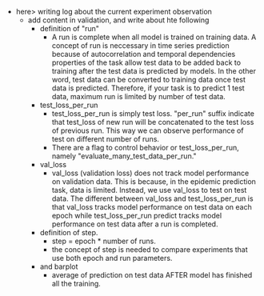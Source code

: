 * here> writing log about the current experiment observation 
    * add content in validation, and write about hte following 
        * definition of "run"
            * A run is complete when all model is trained on training data. A concept of run is neccessary in
                time series prediction because of autocorrelation and temporal dependencies properties of the
                task allow test data to be added back to training after the test data is predicted by models.
                In the other word, test data can be converted to training data once test data is predicted.
                Therefore, if your task is to predict 1 test data, maximum run is limited by number of test
                data.
        * test_loss_per_run
            * test_loss_per_run is simply test loss. "per_run" suffix indicate that test_loss of new run will
                be concatenated to the test loss of previous run. This way we can observe performance of test
                on different number of runs. 
            * There are a flag to control behavior or test_loss_per_run, namely
                "evaluate_many_test_data_per_run."
        * val_loss 
            * val_loss (validation loss) does not track model performance on validation data. This is because,
                in the epidemic prediction task, data is limited. Instead, we use val_loss to test on test
                data. The different between val_loss and test_loss_per_run is that val_loss tracks
                model performance on test data on each epoch while test_loss_per_run predict tracks model
                performance on test data after a run is completed.
        * definition of step.
            * step = epoch * number of runs.
            * the concept of step is needed to compare experiments that use both epoch and run parameters.
        * and barplot
            * average of prediction on test data AFTER model has finished all the training.
